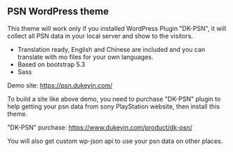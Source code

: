 ## PSN WordPress theme

This theme will work only if you installed WordPress Plugin "DK-PSN", it will collect all PSN data in your local server and show to the visitors.

* Translation ready, English and Chinese are included and you can translate with mo files for your own languages.
* Based on bootstrap 5.3
* Sass

Demo site: https://psn.dukeyin.com/

To build a site like above demo, you need to purchase "DK-PSN" plugin to help getting your psn data from sony PlayStation website, then install this theme. 

"DK-PSN" purchase: https://www.dukeyin.com/product/dk-psn/

You will also get custom wp-json api to use your psn data on other places.
